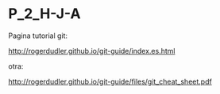 # P_2_H-J-A

Pagina tutorial git:

http://rogerdudler.github.io/git-guide/index.es.html

otra:

http://rogerdudler.github.io/git-guide/files/git_cheat_sheet.pdf
